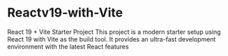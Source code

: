 # Reactv19-with-Vite
React 19 + Vite Starter Project  This project is a modern starter setup using React 19 with Vite as the build tool. It provides an ultra-fast development environment with the latest React features
